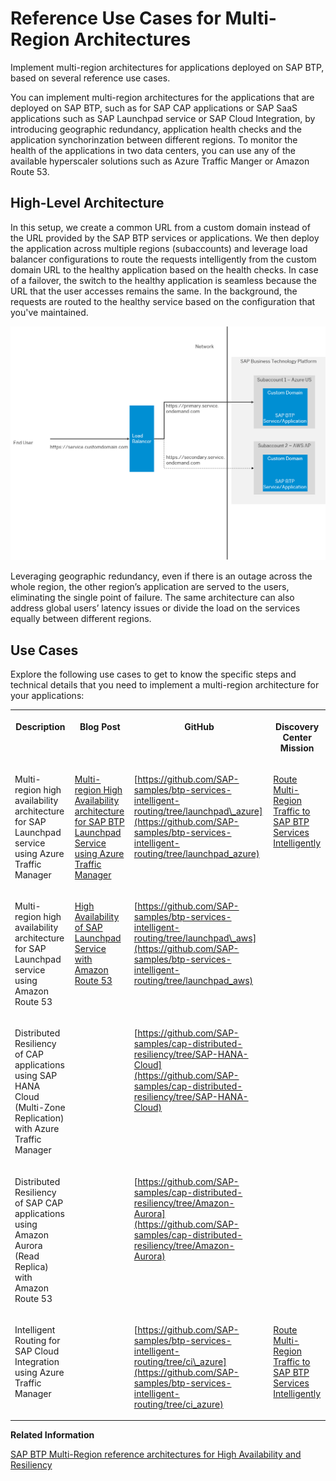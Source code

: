 <!-- loio0ed62d9b911e48b88b88bb70cc55968b -->

# Reference Use Cases for Multi-Region Architectures

Implement multi-region architectures for applications deployed on SAP BTP, based on several reference use cases.

You can implement multi-region architectures for the applications that are deployed on SAP BTP, such as for SAP CAP applications or SAP SaaS applications such as SAP Launchpad service or SAP Cloud Integration, by introducing geographic redundancy, application health checks and the application synchorinzation between different regions. To monitor the health of the applications in two data centers, you can use any of the available hyperscaler solutions such as Azure Traffic Manger or Amazon Route 53.



<a name="loio0ed62d9b911e48b88b88bb70cc55968b__section_qcx_kjh_rvb"/>

## High-Level Architecture

In this setup, we create a common URL from a custom domain instead of the URL provided by the SAP BTP services or applications. We then deploy the application across multiple regions \(subaccounts\) and leverage load balancer configurations to route the requests intelligently from the custom domain URL to the healthy application based on the health checks. In case of a failover, the switch to the healthy application is seamless because the URL that the user accesses remains the same. In the background, the requests are routed to the healthy service based on the configuration that you've maintained.

 ![](images/Multi-Region_Architecture_75b254a.png) 

Leveraging geographic redundancy, even if there is an outage across the whole region, the other region’s application are served to the users, eliminating the single point of failure. The same architecture can also address global users’ latency issues or divide the load on the services equally between different regions.



<a name="loio0ed62d9b911e48b88b88bb70cc55968b__section_fyd_ljh_rvb"/>

## Use Cases

Explore the following use cases to get to know the specific steps and technical details that you need to implement a multi-region architecture for your applications:


<table>
<tr>
<th valign="top">

Description



</th>
<th valign="top">

Blog Post



</th>
<th valign="top">

GitHub



</th>
<th valign="top">

Discovery Center Mission



</th>
</tr>
<tr>
<td valign="top">

Multi-region high availability architecture for SAP Launchpad service using Azure Traffic Manager



</td>
<td valign="top">

[Multi-region High Availability architecture for SAP BTP Launchpad Service using Azure Traffic Manager](https://blogs.sap.com/2022/08/02/multi-region-high-availability-architecture-for-sap-btp-launchpad-service-using-azure-traffic-manager)



</td>
<td valign="top">

[https://github.com/SAP-samples/btp-services-intelligent-routing/tree/launchpad\_azure](https://github.com/SAP-samples/btp-services-intelligent-routing/tree/launchpad_azure)



</td>
<td valign="top">

[Route Multi-Region Traffic to SAP BTP Services Intelligently](https://discovery-center.cloud.sap/missiondetail/3603/)



</td>
</tr>
<tr>
<td valign="top">

Multi-region high availability architecture for SAP Launchpad service using Amazon Route 53



</td>
<td valign="top">

[High Availability of SAP Launchpad Service with Amazon Route 53](https://blogs.sap.com/2022/11/04/high-availability-of-sap-launchpad-service-with-amazon-route-53/)



</td>
<td valign="top">

[https://github.com/SAP-samples/btp-services-intelligent-routing/tree/launchpad\_aws](https://github.com/SAP-samples/btp-services-intelligent-routing/tree/launchpad_aws)



</td>
<td valign="top">

 



</td>
</tr>
<tr>
<td valign="top">

Distributed Resiliency of CAP applications using SAP HANA Cloud \(Multi-Zone Replication\) with Azure Traffic Manager



</td>
<td valign="top">

 



</td>
<td valign="top">

[https://github.com/SAP-samples/cap-distributed-resiliency/tree/SAP-HANA-Cloud](https://github.com/SAP-samples/cap-distributed-resiliency/tree/SAP-HANA-Cloud)



</td>
<td valign="top">

 



</td>
</tr>
<tr>
<td valign="top">

Distributed Resiliency of SAP CAP applications using Amazon Aurora \(Read Replica\) with Amazon Route 53



</td>
<td valign="top">

 



</td>
<td valign="top">

[https://github.com/SAP-samples/cap-distributed-resiliency/tree/Amazon-Aurora](https://github.com/SAP-samples/cap-distributed-resiliency/tree/Amazon-Aurora)



</td>
<td valign="top">

 



</td>
</tr>
<tr>
<td valign="top">

Intelligent Routing for SAP Cloud Integration using Azure Traffic Manager



</td>
<td valign="top">

 



</td>
<td valign="top">

[https://github.com/SAP-samples/btp-services-intelligent-routing/tree/ci\_azure](https://github.com/SAP-samples/btp-services-intelligent-routing/tree/ci_azure)



</td>
<td valign="top">

[Route Multi-Region Traffic to SAP BTP Services Intelligently](https://discovery-center.cloud.sap/missiondetail/3603/)



</td>
</tr>
</table>

**Related Information**  


[SAP BTP Multi-Region reference architectures for High Availability and Resiliency](https://blogs.sap.com/2022/07/21/sap-btp-multi-region-reference-architectures-for-high-availability-and-resiliency/)

